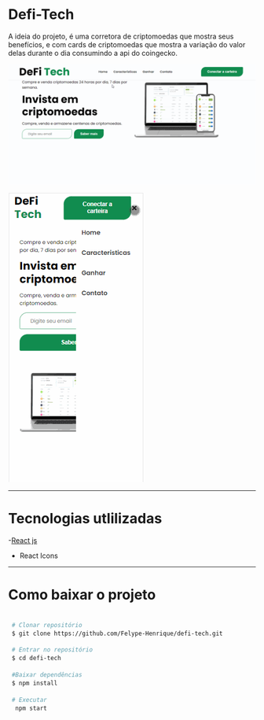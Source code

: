 #  Defi-Tech

A ideia do projeto, é uma corretora de criptomoedas que mostra seus benefícios, e com cards de criptomoedas que mostra a variação do valor delas durante o dia consumindo a api do coingecko.

![Defi-Tech](https://github.com/Felype-Henrique/defi-tech/blob/main/public/readme%20img/defi-tech.gif)

![Defi-Tech-mobile](https://github.com/Felype-Henrique/defi-tech/blob/main/public/readme%20img/defi-tech-mobile.gif)

---
# Tecnologias utlilizadas

  -[React js](https://pt-br.reactjs.org/)
  - React Icons
---
# Como baixar o projeto 

```bash
 
 # Clonar repositório
 $ git clone https://github.com/Felype-Henrique/defi-tech.git

 # Entrar no repositório
 $ cd defi-tech

 #Baixar dependências
 $ npm install

 # Executar
  npm start
```


